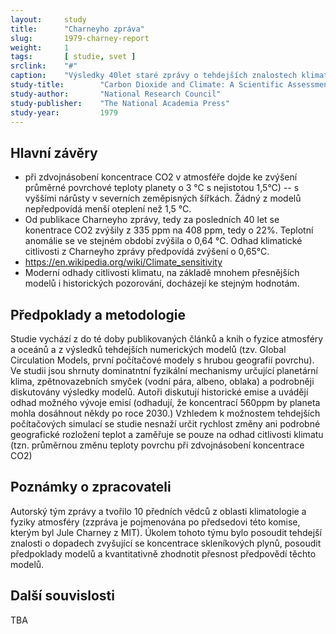 ```yaml
---
layout:     study
title:      "Charneyho zpráva"
slug:       1979-charney-report
weight:     1
tags:       [ studie, svet ]
srclink:    "#"
caption:    "Výsledky 40let staré zprávy o tehdejších znalostech klimatu"
study-title:        "Carbon Dioxide and Climate: A Scientific Assessment"
study-author:       "National Research Council"
study-publisher:    "The National Academia Press"
study-year:         1979
---
```


## Hlavní závěry

* při zdvojnásobení koncentrace CO2 v atmosféře dojde ke zvýšení průměrné povrchové teploty planety o 3 °C s nejistotou 1,5°C) -- s vyššími nárůsty v severních zeměpisných šířkách. Žádný z modelů nepředpovídá menší oteplení než 1,5 °C. 
* Od publikace Charneyho zprávy, tedy za posledních 40 let se konentrace CO2 zvýšily z 335 ppm na 408 ppm, tedy o 22%. Teplotní anomálie se ve stejném období zvýšila o 0,64 °C. Odhad klimatické citlivosti z Charneyho zprávy předpovídá zvýšení o 0,65°C. 
* https://en.wikipedia.org/wiki/Climate_sensitivity
* Moderní odhady citlivosti klimatu, na základě mnohem přesnějších modelů i historických pozorování, docházejí ke stejným hodnotám. 

## Předpoklady a metodologie

Studie vychází z do té doby publikovaných článků a knih o fyzice atmosféry a oceánů a z výsledků tehdejších numerických modelů (tzv. Global Circulation Models, první počítačové modely s hrubou geografií povrchu). Ve studii jsou shrnuty dominatntní fyzikální mechanismy určující planetární klima, zpětnovazebních smyček (vodní pára, albeno, oblaka) a podrobněji diskutovány výsledky modelů. Autoři diskutují historické emise a uvádějí odhad možného vývoje emisí (odhadují, že koncentrací 560ppm by planeta mohla dosáhnout někdy po roce 2030.) Vzhledem k možnostem tehdejších počítačových simulací se studie nesnaží určit rychlost změny ani podrobné geografické rozložení teplot a zaměřuje se pouze na odhad citlivosti klimatu (tzn. průměrnou změnu teploty povrchu při zdvojnásobení koncentrace CO2)

## Poznámky o zpracovateli

Autorský tým zprávy  a tvořilo 10 předních vědců  z oblasti klimatologie a fyziky atmosféry (zzpráva je pojmenována po předsedovi této komise, kterým byl Jule Charney z MIT). Úkolem tohoto týmu bylo posoudit tehdejší znalosti o dopadech zvyšující se koncentrace skleníkových plynů, posoudit předpoklady modelů a kvantitativně zhodnotit přesnost předpovědí těchto modelů.

## Další souvislosti

TBA
